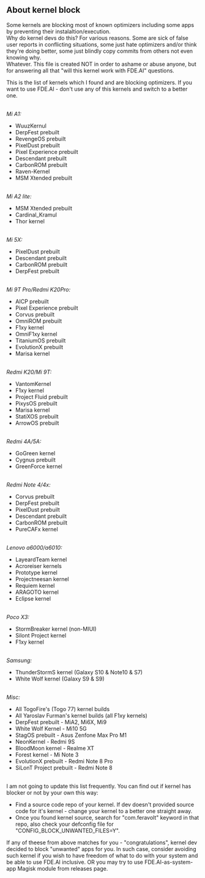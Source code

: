 ## About kernel block
Some kernels are blocking most of known optimizers including some apps by preventing their instalaltion/execution.<br>
Why do kernel devs do this? For various reasons. Some are sick of false user reports in conflicting situations, some just hate optimizers and/or think they're doing better, some just blindly copy commits from others not even knowing why.<br>
Whatever. This file is created NOT in order to ashame or abuse anyone, but for answering all that "will this kernel work with FDE.AI" questions.<br>

This is the list of kernels which I found and are blocking optimizers. If you want to use FDE.AI - don't use any of this kernels and switch to a better one.<br><br>

_Mi A1:_
 - WuuzKernul
 - DerpFest prebuilt
 - RevengeOS prebuilt
 - PixelDust prebuilt
 - Pixel Experience prebuilt
 - Descendant prebuilt
 - CarbonROM prebuilt
 - Raven-Kernel
 - MSM Xtended prebuilt<br><br>

_Mi A2 lite:_
 - MSM Xtended prebuilt
 - Cardinal_Kramul
 - Thor kernel<br><br>

_Mi 5X:_
 - PixelDust prebuilt
 - Descendant prebuilt
 - CarbonROM prebuilt
 - DerpFest prebuilt<br><br>

_Mi 9T Pro/Redmi K20Pro:_
 - AICP prebuilt
 - Pixel Experience prebuilt
 - Corvus prebuilt
 - OmniROM prebuilt
 - F1xy kernel
 - OmniF1xy kernel
 - TitaniumOS prebuilt
 - EvolutionX prebuilt
 - Marisa kernel<br><br>

_Redmi K20/Mi 9T:_
 - VantomKernel
 - F1xy kernel
 - Project Fluid prebuilt
 - PixysOS prebuilt
 - Marisa kernel
 - StatiXOS prebuilt
 - ArrowOS prebuilt<br><br>

_Redmi 4A/5A:_
 - GoGreen kernel
 - Cygnus prebuilt
 - GreenForce kernel<br><br>

_Redmi Note 4/4x:_
 - Corvus prebuilt
 - DerpFest prebuilt
 - PixelDust prebuilt
 - Descendant prebuilt
 - CarbonROM prebuilt
 - PureCAFx kernel<br><br>

_Lenovo a6000/a6010:_
 - LayeardTeam kernel
 - Acroreiser kernels
 - Prototype kernel
 - Projectneesan kernel
 - Requiem kernel
 - ARAGOTO kernel
 - Eclipse kernel<br><br>

_Poco X3:_
 - StormBreaker kernel (non-MIUI)
 - Silont Project kernel
 - F1xy kernel<br><br>

_Samsung:_
 - ThunderStormS kernel (Galaxy S10 & Note10 & S7)
 - White Wolf kernel (Galaxy S9 & S9)<br><br>

_Misc:_
 - All TogoFire's (Togo 77) kernel builds 
 - All Yaroslav Furman's kernel builds (all F1xy kernels)
 - DerpFest prebuilt - MiA2, Mi6X, Mi9
 - White Wolf Kernel - Mi10 5G
 - StagOS prebuilt - Asus Zenfone Max Pro M1
 - NeonKernel - Redmi 9S
 - BloodMoon kernel - Realme XT
 - Forest kernel - Mi Note 3
 - EvolutionX prebuilt - Redmi Note 8 Pro
 - SiLonT Project prebuilt - Redmi Note 8<br><br>
 
 I am not going to update this list frequently. You can find out if kernel has blocker or not by your own this way:
 - Find a source code repo of your kernel. If dev doesn't provided source code for it's kernel - change your kernel to a better one straight away.
 - Once you found kernel source, search for "com.feravolt" keyword in that repo, also check your defconfig file for "CONFIG_BLOCK_UNWANTED_FILES=Y".
 
 If any of theese from above matches for you - "congratulations", kernel dev decided to block "unwanted" apps for you. In such case, consider avoiding such kernel if you wish to have freedom of what to do with your system and be able to use FDE.AI inclusive. OR you may try to use FDE.AI-as-system-app Magisk module from releases page.
 
 
 
 
